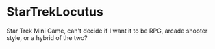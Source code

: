 # StarTrekLocutus
Star Trek Mini Game, can't decide if I want it to be RPG, arcade shooter style, or a hybrid of the two?
